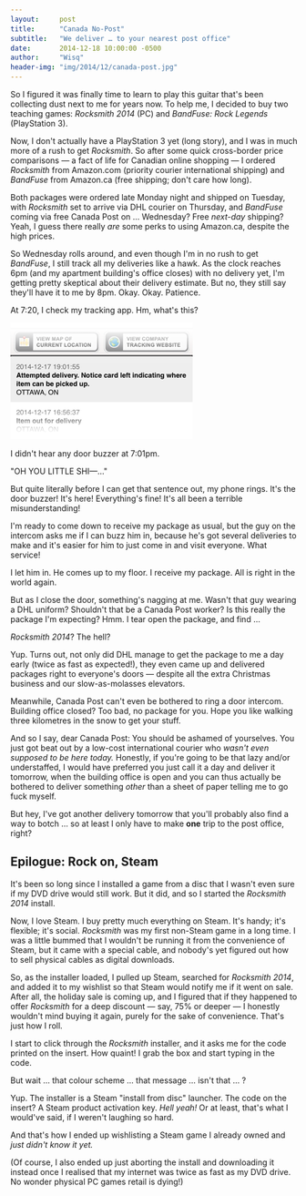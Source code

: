 ```yaml
---
layout:     post
title:      "Canada No-Post"
subtitle:   "We deliver … to your nearest post office"
date:       2014-12-18 10:00:00 -0500
author:     "Wisq"
header-img: "img/2014/12/canada-post.jpg"
---
```


So I figured it was finally time to learn to play this guitar that's been collecting dust next to me for years now.  To help me, I decided to buy two teaching games: *Rocksmith 2014* (PC) and *BandFuse: Rock Legends* (PlayStation 3).

Now, I don't actually have a PlayStation 3 yet (long story), and I was in much more of a rush to get *Rocksmith*.  So after some quick cross-border price comparisons — a fact of life for Canadian online shopping — I ordered *Rocksmith* from Amazon.com (priority courier international shipping) and *BandFuse* from Amazon.ca (free shipping; don't care how long).

Both packages were ordered late Monday night and shipped on Tuesday, with *Rocksmith* set to arrive via DHL courier on Thursday, and *BandFuse* coming via free Canada Post on … Wednesday?  Free *next-day* shipping?  Yeah, I guess there really *are* some perks to using Amazon.ca, despite the high prices.

So Wednesday rolls around, and even though I'm in no rush to get *BandFuse*, I still track all my deliveries like a hawk.  As the clock reaches 6pm (and my apartment building's office closes) with no delivery yet, I'm getting pretty skeptical about their delivery estimate.  But no, they still say they'll have it to me by 8pm.  Okay.  Okay.  Patience.

At 7:20, I check my tracking app.  Hm, what's this?

!["7:01: Attempted delivery.  Notice card left indicating where item can be picked up."](/img/2014/12/bandfuse-posted.png "Posted app")

I didn't hear any door buzzer at 7:01pm.

"OH YOU LITTLE SHI—…"

But quite literally before I can get that sentence out, my phone rings.  It's the door buzzer!  It's here!  Everything's fine!  It's all been a terrible misunderstanding!

I'm ready to come down to receive my package as usual, but the guy on the intercom asks me if I can buzz him in, because he's got several deliveries to make and it's easier for him to just come in and visit everyone.  What service!

I let him in.  He comes up to my floor.  I receive my package.  All is right in the world again.

But as I close the door, something's nagging at me.  Wasn't that guy wearing a DHL uniform?  Shouldn't that be a Canada Post worker?  Is this really the package I'm expecting?  Hmm.  I tear open the package, and find …

*Rocksmith 2014*?  The hell?

Yup.  Turns out, not only did DHL manage to get the package to me a day early (twice as fast as expected!), they even came up and delivered packages right to everyone's doors — despite all the extra Christmas business and our slow-as-molasses elevators.

Meanwhile, Canada Post can't even be bothered to ring a door intercom.  Building office closed?  Too bad, no package for you.  Hope you like walking three kilometres in the snow to get your stuff.

And so I say, dear Canada Post: You should be ashamed of yourselves.  You just got beat out by a low-cost international courier who *wasn't even supposed to be here today.*  Honestly, if you're going to be that lazy and/or understaffed, I would have preferred you just call it a day and deliver it tomorrow, when the building office is open and you can thus actually be bothered to deliver something *other* than a sheet of paper telling me to go fuck myself.

But hey, I've got another delivery tomorrow that you'll probably also find a way to botch … so at least I only have to make **one** trip to the post office, right?

## Epilogue: Rock on, Steam

It's been so long since I installed a game from a disc that I wasn't even sure if my DVD drive would still work.  But it did, and so I started the *Rocksmith 2014* install.

Now, I love Steam.  I buy pretty much everything on Steam.  It's handy; it's flexible; it's social.  *Rocksmith* was my first non-Steam game in a long time.  I was a little bummed that I wouldn't be running it from the convenience of Steam, but it came with a special cable, and nobody's yet figured out how to sell physical cables as digital downloads.

So, as the installer loaded, I pulled up Steam, searched for *Rocksmith 2014*, and added it to my wishlist so that Steam would notify me if it went on sale.  After all, the holiday sale is coming up, and I figured that if they happened to offer *Rocksmith* for a deep discount — say, 75% or deeper — I honestly wouldn't mind buying it again, purely for the sake of convenience.  That's just how I roll.

I start to click through the *Rocksmith* installer, and it asks me for the code printed on the insert.  How quaint!  I grab the box and start typing in the code.

But wait … that colour scheme … that message … isn't that … ?

Yup.  The installer is a Steam "install from disc" launcher.  The code on the insert?  A Steam product activation key.  *Hell yeah!*  Or at least, that's what I would've said, if I weren't laughing so hard.

And that's how I ended up wishlisting a Steam game I already owned and *just didn't know it yet.*

(Of course, I also ended up just aborting the install and downloading it instead once I realised that my internet was twice as fast as my DVD drive.  No wonder physical PC games retail is dying!)
